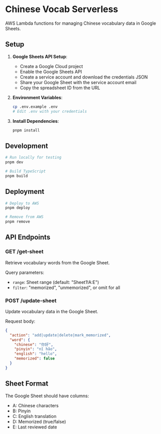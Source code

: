 # Chinese Vocab Serverless

AWS Lambda functions for managing Chinese vocabulary data in Google Sheets.

## Setup

1. **Google Sheets API Setup**:
   - Create a Google Cloud project
   - Enable the Google Sheets API
   - Create a service account and download the credentials JSON
   - Share your Google Sheet with the service account email
   - Copy the spreadsheet ID from the URL

2. **Environment Variables**:
   ```bash
   cp .env.example .env
   # Edit .env with your credentials
   ```

3. **Install Dependencies**:
   ```bash
   pnpm install
   ```

## Development

```bash
# Run locally for testing
pnpm dev

# Build TypeScript
pnpm build
```

## Deployment

```bash
# Deploy to AWS
pnpm deploy

# Remove from AWS
pnpm remove
```

## API Endpoints

### GET /get-sheet
Retrieve vocabulary words from the Google Sheet.

Query parameters:
- `range`: Sheet range (default: "Sheet1!A:E")
- `filter`: "memorized", "unmemorized", or omit for all

### POST /update-sheet
Update vocabulary data in the Google Sheet.

Request body:
```json
{
  "action": "add|update|delete|mark_memorized",
  "word": {
    "chinese": "你好",
    "pinyin": "nǐ hǎo",
    "english": "hello",
    "memorized": false
  }
}
```

## Sheet Format

The Google Sheet should have columns:
- A: Chinese characters
- B: Pinyin
- C: English translation
- D: Memorized (true/false)
- E: Last reviewed date